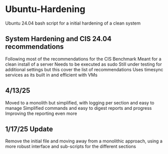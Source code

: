 
# Ubuntu-Hardening
Ubuntu 24.04 bash script for a initial hardening of a clean system

## System Hardening and CIS 24.04 recommendations
Following most of the recommendations for the CIS Benchmark 
Meant for a clean install of a server
Needs to be executed as sudo
Still under testing for additional settings but this cover the list of recommendations
Uses timesync services as its built in and efficient with VMs

## 4/13/25
Moved to a monolith but simplified, with logging per section and easy to manage
Simplified commands and easy to digest reports and progress
Improving the reporting even more

## 1/17/25 Update
Remove the initial file and moving away from a monolithic approach, using a more robust interface and sub-scripts for the different sections
